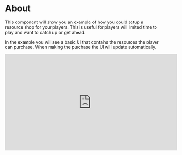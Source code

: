 # About

This component will show you an example of how you could setup a resource shop for your players.  This is useful for players will limited time to play and want to catch up or get ahead.

In the example you will see a basic UI that contains the resources the player can purchase.  When making the purchase the UI will update automatically.

<iframe width="560" height="315" src="https://www.youtube.com/embed/HIRv0G51ipw" title="YouTube video player" frameborder="0" allow="accelerometer; autoplay; clipboard-write; encrypted-media; gyroscope; picture-in-picture" allowfullscreen></iframe>